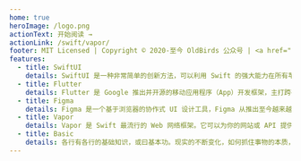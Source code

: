 ```yaml
---
home: true
heroImage: /logo.png
actionText: 开始阅读 →
actionLink: /swift/vapor/
footer: MIT Licensed | Copyright © 2020-至今 OldBirds 公众号 | <a href="http://www.beian.miit.gov.cn/" target="_blank"> 备案号：粤ICP备18007810号-1</a>
features:
  - title: SwiftUI
    details: SwiftUI 是一种非常简单的创新方法，可以利用 Swift 的强大能力在所有苹果设备平台上构建用户界面。通过 SwiftUI，开发者仅使用一组工具和 API 就能为所有苹果设备构建用户界面。
  - title: Flutter
    details: Flutter 是 Google 推出并开源的移动应用程序（App）开发框架，主打跨平台、高保真、高性能。其采用 Dart（官网、中文网）语言作为开发语言。
  - title: Figma
    details: Figma 是一个基于浏览器的协作式 UI 设计工具，Figma 从推出至今越来越受到 UI 设计师的青睐，如今也有很多的设计团队投入了 Figma 的怀抱。
  - title: Vapor
    details: Vapor 是 Swift 最流行的 Web 网络框架。它可以为你的网站或 API 提供精美的页面展示和简易的使用方式。
  - title: Basic
    details: 各行有各行的基础知识，或曰基本功。现实的不断变化，如何抓住事物的本质，就需要扎实的基本功。抓住不变的东西，以不变应万变。
---
```

